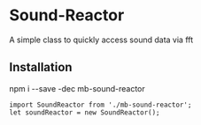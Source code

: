 # Sound-Reactor
A simple class to quickly access sound data via fft

## Installation

npm i --save -dec mb-sound-reactor
```
import SoundReactor from './mb-sound-reactor';
let soundReactor = new SoundReactor();
```
